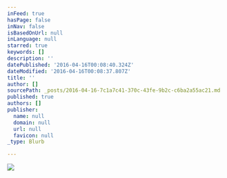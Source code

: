 ```yaml
---
inFeed: true
hasPage: false
inNav: false
isBasedOnUrl: null
inLanguage: null
starred: true
keywords: []
description: ''
datePublished: '2016-04-16T00:08:40.324Z'
dateModified: '2016-04-16T00:08:37.807Z'
title: ''
author: []
sourcePath: _posts/2016-04-16-7c1a7c41-370c-43fe-9b2c-c6ba2a55ac21.md
published: true
authors: []
publisher:
  name: null
  domain: null
  url: null
  favicon: null
_type: Blurb

---
```

![](https://the-grid-user-content.s3-us-west-2.amazonaws.com/a80601a5-91ba-41aa-a902-c80a0c84d2b7.jpg)